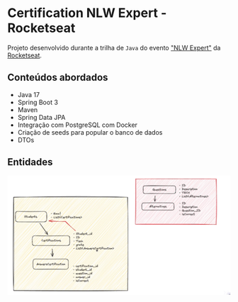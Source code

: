 # Certification NLW Expert - Rocketseat

Projeto desenvolvido durante a trilha de `Java` do evento ["NLW Expert"](https://www.rocketseat.com.br/eventos/nlw) da [Rocketseat](https://www.rocketseat.com.br/?utm_source=google&utm_medium=cpc&utm_campaign=lead&utm_term=perpetuo&utm_content=institucional-lead-home-texto-lead-brandkws-none-none-institucional-none-none-br-google&utm_term=rocketseat&utm_campaign=PROGRAMAS-ALL-BRANDKWS-SEM&utm_source=adwords&utm_medium=cpc&hsa_acc=8545075154&hsa_cam=16048648686&hsa_grp=135825188594&hsa_ad=579096962131&hsa_src=g&hsa_tgt=kwd-679159515078&hsa_kw=rocketseat&hsa_mt=b&hsa_net=adwords&hsa_ver=3&gad_source=1&gclid=CjwKCAiAlJKuBhAdEiwAnZb7lVHXVxla2jmXhkKNB-M9M6zBYigOePI4qFxwj55dfBV5Y6pFGYMjWRoClckQAvD_BwE).

## Conteúdos abordados

- Java 17
- Spring Boot 3
- Maven
- Spring Data JPA
- Integração com PostgreSQL com Docker
- Criação de seeds para popular o banco de dados
- DTOs

## Entidades

![](img/estrutura_projeto.png)


